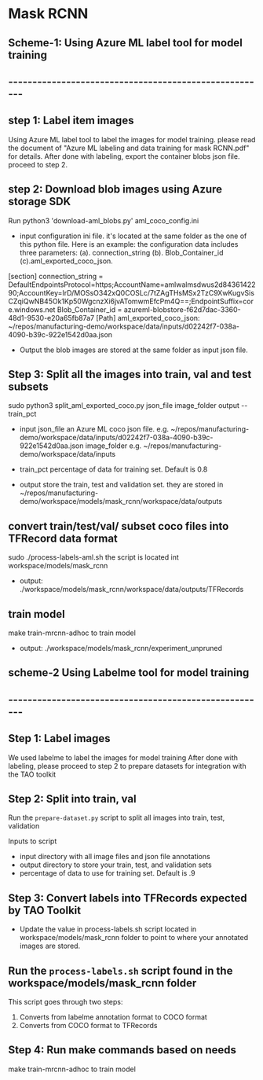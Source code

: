 
# Mask RCNN

## Scheme-1: Using Azure ML label tool for model training
## ------------------------------------------------------

## step 1: Label item images
Using Azure ML label tool to label the images for model training. please read the document of "Azure ML labeling and data training for mask RCNN.pdf" for details.
After done with labeling, export the container blobs json file. proceed to step 2.

## step 2: Download blob images using Azure storage SDK
Run python3 'download-aml_blobs.py' aml_coco_config.ini 
- input configuration ini file. it's located at the same folder as the one of this python file.
Here is an example: the configuration data includes three parameters: (a). connection_string (b). Blob_Container_id (c).aml_exported_coco_json.

[section]
connection_string = DefaultEndpointsProtocol=https;AccountName=amlwalmsdwus2d8436142290;AccountKey=IrD/MOSsO342xQ0COSLc/7tZAgTHsMSx2TzC9XwKugvSisCZqiQwNB45Ok1Kp50WgcnzXi6jvATomwmEfcPm4Q==;EndpointSuffix=core.windows.net
Blob_Container_id = azureml-blobstore-f62d7dac-3360-48d1-9530-e20a65fb87a7
[Path]
aml_exported_coco_json: ~/repos/manufacturing-demo/workspace/data/inputs/d02242f7-038a-4090-b39c-922e1542d0aa.json

- Output the blob images are stored at the same folder as input json file.

## Step 3: Split all the images into train, val and test subsets
sudo python3 split_aml_exported_coco.py json_file image_folder output --train_pct
- input
json_file  an Azure ML coco json file. e.g. ~/repos/manufacturing-demo/workspace/data/inputs/d02242f7-038a-4090-b39c-922e1542d0aa.json 
image_folder e.g. ~/repos/manufacturing-demo/workspace/data/inputs 

- train_pct percentage of data for training set. Default is 0.8

- output store the train, test and validation set. they are stored in ~/repos/manufacturing-demo/workspace/models/mask_rcnn/workspace/data/outputs

## convert train/test/val/ subset coco files into TFRecord data format
sudo ./process-labels-aml.sh
the script is located int workspace/models/mask_rcnn    
- output: ./workspace/models/mask_rcnn/workspace/data/outputs/TFRecords

## train model
make train-mrcnn-adhoc to train model
- output: ./workspace/models/mask_rcnn/experiment_unpruned

## scheme-2 Using Labelme tool for model training
## ------------------------------------------------------

## Step 1: Label images
We used labelme to label the images for model training
After done with labeling, please proceed to step 2 to prepare datasets for integration with the TAO toolkit

## Step 2: Split into train, val
Run the `prepare-dataset.py` script to split all images into train, test, validation

Inputs to script
- input directory with all image files and json file annotations
- output directory to store your train, test, and validation sets
- percentage of data to use for training set. Default is .9

## Step 3: Convert labels into TFRecords expected by TAO Toolkit
- Update the value in process-labels.sh script located in workspace/models/mask_rcnn folder to point to where your annotated images are stored.

## Run the `process-labels.sh` script found in the workspace/models/mask_rcnn folder
This script goes through two steps:
1) Converts from labelme annotation format to COCO format
2) Converts from COCO format to TFRecords

## Step 4: Run make commands based on needs
make train-mrcnn-adhoc to train model
 